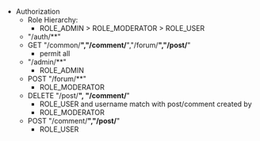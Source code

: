 - Authorization
    - Role Hierarchy:
        - ROLE_ADMIN > ROLE_MODERATOR > ROLE_USER
    - "/auth/**" 
    - GET "/common/**","/comment/**","/forum/**","/post/**"
        - permit all
    - "/admin/**"
        - ROLE_ADMIN
    - POST "/forum/**"
        - ROLE_MODERATOR
    - DELETE "/post/**", "/comment/**"
        - ROLE_USER and username match with post/comment created by
        - ROLE_MODERATOR
    - POST "/comment/**","/post/**"
        - ROLE_USER